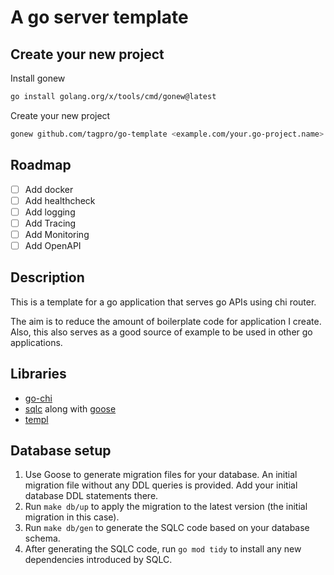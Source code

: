 # A go server template

## Create your new project

Install gonew

```sh
go install golang.org/x/tools/cmd/gonew@latest
```

Create your new project

```sh
gonew github.com/tagpro/go-template <example.com/your.go-project.name>
```

## Roadmap

- [ ] Add docker
- [ ] Add healthcheck
- [ ] Add logging
- [ ] Add Tracing
- [ ] Add Monitoring
- [ ] Add OpenAPI

## Description

This is a template for a go application that serves go APIs using chi router.

The aim is to reduce the amount of boilerplate code for application I create.
Also, this also serves as a good source of example to be used in other go applications.

## Libraries

- [go-chi](https://github.com/go-chi/chi)
- [sqlc](https://github.com/sqlc-dev/sqlc) along with [goose](https://github.com/pressly/goose)
- [templ](https://github.com/a-h/templ)

## Database setup

1.  Use Goose to generate migration files for your database. An initial migration file without any DDL queries is provided. Add your initial database DDL statements there.
2.  Run `make db/up` to apply the migration to the latest version (the initial migration in this case).
3.  Run `make db/gen` to generate the SQLC code based on your database schema.
4.  After generating the SQLC code, run `go mod tidy` to install any new dependencies introduced by SQLC.
